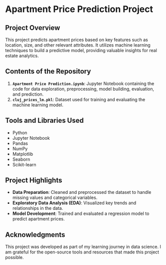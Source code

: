 # Apartment Price Prediction Project

## Project Overview
This project predicts apartment prices based on key features such as location, size, and other relevant attributes. It utilizes machine learning techniques to build a predictive model, providing valuable insights for real estate analytics.

## Contents of the Repository
1. **`Apartment Price Prediction.ipynb`**: Jupyter Notebook containing the code for data exploration, preprocessing, model building, evaluation, and prediction.
2. **`cluj_prices_lm.pkl`**: Dataset used for training and evaluating the machine learning model.

## Tools and Libraries Used
- Python
- Jupyter Notebook
- Pandas
- NumPy
- Matplotlib
- Seaborn
- Scikit-learn

## Project Highlights
- **Data Preparation**: Cleaned and preprocessed the dataset to handle missing values and categorical variables.
- **Exploratory Data Analysis (EDA)**: Visualized key trends and relationships in the data.
- **Model Development**: Trained and evaluated a regression model to predict apartment prices.

## Acknowledgments
This project was developed as part of my learning journey in data science. I am grateful for the open-source tools and resources that made this project possible.